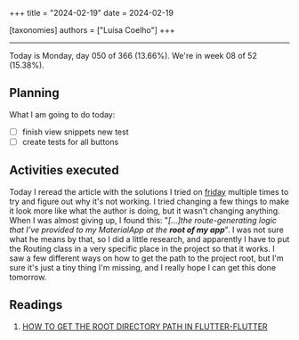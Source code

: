 +++
title = "2024-02-19"
date = 2024-02-19

[taxonomies]
authors = ["Luísa Coelho"]
+++

---

Today is Monday, day 050 of 366 (13.66%). We're in week 08 of 52 (15.38%).

## Planning

What I am going to do today:

- [ ] finish view snippets new test
- [ ] create tests for all buttons

## Activities executed

Today I reread the article with the solutions I tried on [friday](https://omnicode.com.br/worklog-luisa/blog/2024-02-16/) multiple times to try and figure out why it's not working. I tried changing a few things to make it look more like what the author is doing, but it wasn't changing anything. When I was almost giving up, I found this: "*[...]the route-generating logic that I’ve provided to my MaterialApp at the __root of my app__*". I was not sure what he means by that, so I did a little research, and apparently I have to put the Routing class in a very specific place in the project so that it works. I saw a few different ways on how to get the path to the project root, but I'm sure it's just a tiny thing I'm missing, and I really hope I can get this done tomorrow.

## Readings

1. [HOW TO GET THE ROOT DIRECTORY PATH IN FLUTTER-FLUTTER](https://www.appsloveworld.com/flutter/100/8/how-to-get-the-root-directory-path-in-flutter)
